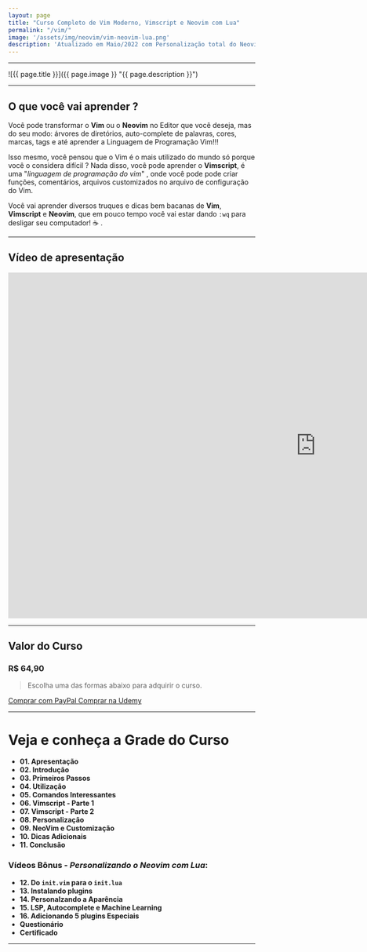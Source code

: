 ```yaml
---
layout: page
title: "Curso Completo de Vim Moderno, Vimscript e Neovim com Lua"
permalink: "/vim/"
image: '/assets/img/neovim/vim-neovim-lua.png'
description: 'Atualizado em Maio/2022 com Personalização total do Neovim com Lua.'
---
```


---

![{{ page.title }}]({{ page.image }} "{{ page.description }}")

---

## O que você vai aprender ? 
Você pode transformar o **Vim** ou o **Neovim** no Editor que você deseja, mas do seu modo: árvores de diretórios, auto-complete de palavras, cores, marcas, tags e até aprender a Linguagem de Programação Vim!!!

Isso mesmo, você pensou que o Vim é o mais utilizado do mundo só porque você o considera difícil ? Nada disso, você pode aprender o **Vimscript**, é uma "*linguagem de programação do vim*" , onde você pode pode criar funções, comentários, arquivos customizados no arquivo de configuração do Vim.

Você vai aprender diversos truques e dicas bem bacanas de **Vim**, **Vimscript** e **Neovim**, que em pouco tempo você vai estar dando `:wq` para desligar seu computador! ☕ .


---

## Vídeo de apresentação

<iframe width="1253" height="705" src="https://www.youtube.com/embed/F8sVDXvT9vo" title="YouTube video player" frameborder="0" allow="accelerometer; autoplay; clipboard-write; encrypted-media; gyroscope; picture-in-picture" allowfullscreen></iframe>

---

## Valor do Curso
### R$ 64,90
> Escolha uma das formas abaixo para adquirir o curso.

<a href="https://cutt.ly/newvim" class="btn btn-lg btn-info btn-block my-2 py-3">
  <i class="fab fa-paypal"></i> Comprar com PayPal
</a>

<a href="https://cutt.ly/neovim" class="btn btn-lg btn-danger btn-block my-2 py-3">
  <i class="fas fa-graduation-cap"></i> Comprar na Udemy
</a>

---

# Veja e conheça a Grade do Curso
+ **01. Apresentação**
+ **02. Introdução**
+ **03. Primeiros Passos**
+ **04. Utilização**
+ **05. Comandos Interessantes**
+ **06. Vimscript - Parte 1**
+ **07. Vimscript - Parte 2**
+ **08. Personalização**
+ **09. NeoVim e Customização**
+ **10. Dicas Adicionais**
+ **11. Conclusão**
### Vídeos Bônus - *Personalizando o Neovim com Lua*:
+ **12. Do `init.vim` para o `init.lua`**
+ **13. Instalando plugins**
+ **14. Personalzando a Aparência**
+ **15. LSP, Autocomplete e Machine Learning**
+ **16. Adicionando 5 plugins Especiais**
+ **Questionário**
+ **Certificado**

---

